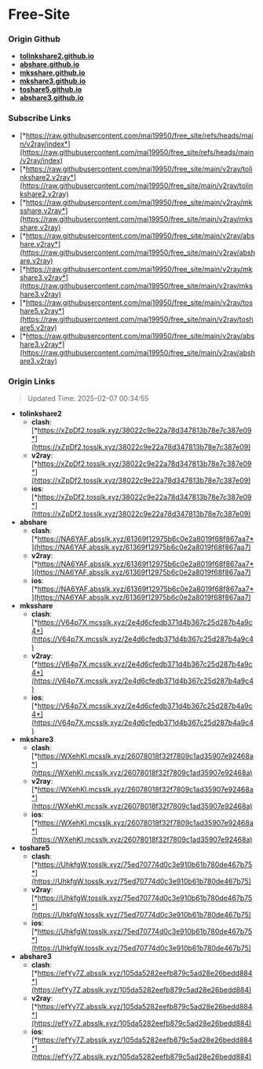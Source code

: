 # Free-Site

### Origin Github

- [**tolinkshare2.github.io**](https://github.com/tolinkshare2/tolinkshare2.github.io)
- [**abshare.github.io**](https://github.com/abshare/abshare.github.io)
- [**mksshare.github.io**](https://github.com/mksshare/mksshare.github.io)
- [**mkshare3.github.io**](https://github.com/mkshare3/mkshare3.github.io)
- [**toshare5.github.io**](https://github.com/toshare5/toshare5.github.io)
- [**abshare3.github.io**](https://github.com/abshare3/abshare3.github.io)

### Subscribe Links

- [*https://raw.githubusercontent.com/mai19950/free_site/refs/heads/main/v2ray/index*](https://raw.githubusercontent.com/mai19950/free_site/refs/heads/main/v2ray/index)
- [*https://raw.githubusercontent.com/mai19950/free_site/main/v2ray/tolinkshare2.v2ray*](https://raw.githubusercontent.com/mai19950/free_site/main/v2ray/tolinkshare2.v2ray)
- [*https://raw.githubusercontent.com/mai19950/free_site/main/v2ray/mksshare.v2ray*](https://raw.githubusercontent.com/mai19950/free_site/main/v2ray/mksshare.v2ray)
- [*https://raw.githubusercontent.com/mai19950/free_site/main/v2ray/abshare.v2ray*](https://raw.githubusercontent.com/mai19950/free_site/main/v2ray/abshare.v2ray)
- [*https://raw.githubusercontent.com/mai19950/free_site/main/v2ray/mkshare3.v2ray*](https://raw.githubusercontent.com/mai19950/free_site/main/v2ray/mkshare3.v2ray)
- [*https://raw.githubusercontent.com/mai19950/free_site/main/v2ray/toshare5.v2ray*](https://raw.githubusercontent.com/mai19950/free_site/main/v2ray/toshare5.v2ray)
- [*https://raw.githubusercontent.com/mai19950/free_site/main/v2ray/abshare3.v2ray*](https://raw.githubusercontent.com/mai19950/free_site/main/v2ray/abshare3.v2ray)

### Origin Links

> Updated Time: 2025-02-07 00:34:55

- **tolinkshare2**
  - **clash**: [*https://xZpDf2.tosslk.xyz/38022c9e22a78d347813b78e7c387e09*](https://xZpDf2.tosslk.xyz/38022c9e22a78d347813b78e7c387e09)
  - **v2ray**: [*https://xZpDf2.tosslk.xyz/38022c9e22a78d347813b78e7c387e09*](https://xZpDf2.tosslk.xyz/38022c9e22a78d347813b78e7c387e09)
  - **ios**: [*https://xZpDf2.tosslk.xyz/38022c9e22a78d347813b78e7c387e09*](https://xZpDf2.tosslk.xyz/38022c9e22a78d347813b78e7c387e09)
- **abshare**
  - **clash**: [*https://NA6YAF.absslk.xyz/61369f12975b6c0e2a8019f68f867aa7*](https://NA6YAF.absslk.xyz/61369f12975b6c0e2a8019f68f867aa7)
  - **v2ray**: [*https://NA6YAF.absslk.xyz/61369f12975b6c0e2a8019f68f867aa7*](https://NA6YAF.absslk.xyz/61369f12975b6c0e2a8019f68f867aa7)
  - **ios**: [*https://NA6YAF.absslk.xyz/61369f12975b6c0e2a8019f68f867aa7*](https://NA6YAF.absslk.xyz/61369f12975b6c0e2a8019f68f867aa7)
- **mksshare**
  - **clash**: [*https://V64p7X.mcsslk.xyz/2e4d6cfedb371d4b367c25d287b4a9c4*](https://V64p7X.mcsslk.xyz/2e4d6cfedb371d4b367c25d287b4a9c4)
  - **v2ray**: [*https://V64p7X.mcsslk.xyz/2e4d6cfedb371d4b367c25d287b4a9c4*](https://V64p7X.mcsslk.xyz/2e4d6cfedb371d4b367c25d287b4a9c4)
  - **ios**: [*https://V64p7X.mcsslk.xyz/2e4d6cfedb371d4b367c25d287b4a9c4*](https://V64p7X.mcsslk.xyz/2e4d6cfedb371d4b367c25d287b4a9c4)
- **mkshare3**
  - **clash**: [*https://WXehKI.mcsslk.xyz/26078018f32f7809c1ad35907e92468a*](https://WXehKI.mcsslk.xyz/26078018f32f7809c1ad35907e92468a)
  - **v2ray**: [*https://WXehKI.mcsslk.xyz/26078018f32f7809c1ad35907e92468a*](https://WXehKI.mcsslk.xyz/26078018f32f7809c1ad35907e92468a)
  - **ios**: [*https://WXehKI.mcsslk.xyz/26078018f32f7809c1ad35907e92468a*](https://WXehKI.mcsslk.xyz/26078018f32f7809c1ad35907e92468a)
- **toshare5**
  - **clash**: [*https://UhkfgW.tosslk.xyz/75ed70774d0c3e910b61b780de467b75*](https://UhkfgW.tosslk.xyz/75ed70774d0c3e910b61b780de467b75)
  - **v2ray**: [*https://UhkfgW.tosslk.xyz/75ed70774d0c3e910b61b780de467b75*](https://UhkfgW.tosslk.xyz/75ed70774d0c3e910b61b780de467b75)
  - **ios**: [*https://UhkfgW.tosslk.xyz/75ed70774d0c3e910b61b780de467b75*](https://UhkfgW.tosslk.xyz/75ed70774d0c3e910b61b780de467b75)
- **abshare3**
  - **clash**: [*https://efYy7Z.absslk.xyz/105da5282eefb879c5ad28e26bedd884*](https://efYy7Z.absslk.xyz/105da5282eefb879c5ad28e26bedd884)
  - **v2ray**: [*https://efYy7Z.absslk.xyz/105da5282eefb879c5ad28e26bedd884*](https://efYy7Z.absslk.xyz/105da5282eefb879c5ad28e26bedd884)
  - **ios**: [*https://efYy7Z.absslk.xyz/105da5282eefb879c5ad28e26bedd884*](https://efYy7Z.absslk.xyz/105da5282eefb879c5ad28e26bedd884)
